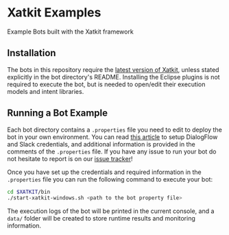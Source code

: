 # Xatkit Examples
Example Bots built with the Xatkit framework

## Installation

The bots in this repository require the [latest version of Xatkit](https://github.com/xatkit-bot-platform/xatkit-releases), unless stated explicitly in the bot directory's README. Installing the Eclipse plugins is not required to execute the bot, but is needed to open/edit their execution models and intent libraries.

## Running a Bot Example

Each bot directory contains a `.properties` file you need to edit to deploy the bot in your own environment. You can read [this article](https://github.com/xatkit-bot-platform/xatkit/wiki/Deploying-chatbots) to setup DialogFlow and Slack credentials, and additional information is provided in the comments of the `.properties` file. If you have any issue to run your bot do not hesitate to report is on our [issue tracker](https://github.com/xatkit-bot-platform/xatkit-examples/issues)!

Once you have set up the credentials and required information in the `.properties` file you can run the following command to execute your bot:

```bash
cd $XATKIT/bin
./start-xatkit-windows.sh <path to the bot property file>
```

The execution logs of the bot will be printed in the current console, and a `data/` folder will be created to store runtime results and monitoring information.

